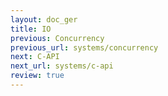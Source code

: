 ```yaml
---
layout: doc_ger
title: IO
previous: Concurrency
previous_url: systems/concurrency
next: C-API
next_url: systems/c-api
review: true
---
```

